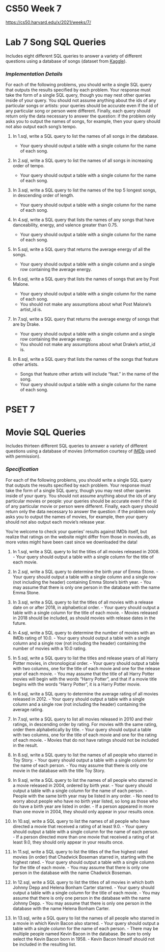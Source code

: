 # CS50 Week 7

https://cs50.harvard.edu/x/2021/weeks/7/

# Lab 7 Song SQL Queries

Includes eight different SQL queries to answer a variety of different questions using a database of songs (dataset from [Kaggle](https://www.kaggle.com/nadintamer/top-spotify-tracks-of-2018)).

### ***Implementation Details***

For each of the following problems, you should write a single SQL query that outputs the results specified by each problem. Your response must take the form of a single SQL query, though you may nest other queries inside of your query. You should not assume anything about the ids of any particular songs or artists: your queries should be accurate even if the id of any particular song or person were different. Finally, each query should return only the data necessary to answer the question: if the problem only asks you to output the names of songs, for example, then your query should not also output each song’s tempo. 

1. In 1.sql, write a SQL query to list the names of all songs in the database. 
    - Your query should output a table with a single column for the name of each song. 

2. In 2.sql, write a SQL query to list the names of all songs in increasing order of tempo. 
    - Your query should output a table with a single column for the name of each song. 

3. In 3.sql, write a SQL query to list the names of the top 5 longest songs, in descending order of length. 
    - Your query should output a table with a single column for the name of each song. 

4. In 4.sql, write a SQL query that lists the names of any songs that have danceability, energy, and valence greater than 0.75. 
    - Your query should output a table with a single column for the name of each song. 

5. In 5.sql, write a SQL query that returns the average energy of all the songs. 
    - Your query should output a table with a single column and a single row containing the average energy. 

6. In 6.sql, write a SQL query that lists the names of songs that are by Post Malone. 
    - Your query should output a table with a single column for the name of each song. 
    - You should not make any assumptions about what Post Malone’s artist_id is. 

7. In 7.sql, write a SQL query that returns the average energy of songs that are by Drake. 
    - Your query should output a table with a single column and a single row containing the average energy. 
    - You should not make any assumptions about what Drake’s artist_id is. 

8. In 8.sql, write a SQL query that lists the names of the songs that feature other artists. 
    - Songs that feature other artists will include “feat.” in the name of the song. 
    - Your query should output a table with a single column for the name of each song. 

# PSET 7

# Movie SQL Queries

Includes thirteen different SQL queries to answer a variety of different questions using a database of movies (information courtesy of [IMDb](http://www.imdb.com/) used with permission).

### ***Specification***

For each of the following problems, you should write a single SQL query that outputs the results specified by each problem. Your response must take the form of a single SQL query, though you may nest other queries inside of your query. You should not assume anything about the ids of any particular movies or people: your queries should be accurate even if the id of any particular movie or person were different. Finally, each query should return only the data necessary to answer the question: if the problem only asks you to output the names of movies, for example, then your query should not also output each movie’s release year. 

You’re welcome to check your queries’ results against IMDb itself, but realize that ratings on the website might differ from those in movies.db, as more votes might have been cast since we downloaded the data! 

1. In 1.sql, write a SQL query to list the titles of all movies released in 2008. 
        - Your query should output a table with a single column for the title of each movie. 

2. In 2.sql, write a SQL query to determine the birth year of Emma Stone. 
        - Your query should output a table with a single column and a single row (not including the header) containing Emma Stone’s birth year. 
        - You may assume that there is only one person in the database with the name Emma Stone. 

3. In 3.sql, write a SQL query to list the titles of all movies with a release date on or after 2018, in alphabetical order. 
        - Your query should output a table with a single column for the title of each movie. 
        - Movies released in 2018 should be included, as should movies with release dates in the future. 

4. In 4.sql, write a SQL query to determine the number of movies with an IMDb rating of 10.0. 
        - Your query should output a table with a single column and a single row (not including the header) containing the number of movies with a 10.0 rating. 

5. In 5.sql, write a SQL query to list the titles and release years of all Harry Potter movies, in chronological order. 
        - Your query should output a table with two columns, one for the title of each movie and one for the release year of each movie. 
        - You may assume that the title of all Harry Potter movies will begin with the words “Harry Potter”, and that if a movie title begins with the words “Harry Potter”, it is a Harry Potter movie. 

6. In 6.sql, write a SQL query to determine the average rating of all movies released in 2012. 
        - Your query should output a table with a single column and a single row (not including the header) containing the average rating. 

7. In 7.sql, write a SQL query to list all movies released in 2010 and their ratings, in descending order by rating. For movies with the same rating, order them alphabetically by title. 
        - Your query should output a table with two columns, one for the title of each movie and one for the rating of each movie. 
        - Movies that do not have ratings should not be included in the result. 

8. In 8.sql, write a SQL query to list the names of all people who starred in Toy Story. 
        - Your query should output a table with a single column for the name of each person. 
        - You may assume that there is only one movie in the database with the title Toy Story. 

9. In 9.sql, write a SQL query to list the names of all people who starred in a movie released in 2004, ordered by birth year. 
        - Your query should output a table with a single column for the name of each person. 
        - People with the same birth year may be listed in any order. 
        - No need to worry about people who have no birth year listed, so long as those who do have a birth year are listed in order. 
        - If a person appeared in more than one movie in 2004, they should only appear in your results once. 

10. In 10.sql, write a SQL query to list the names of all people who have directed a movie that received a rating of at least 9.0. 
        - Your query should output a table with a single column for the name of each person. 
        - If a person directed more than one movie that received a rating of at least 9.0, they should only appear in your results once. 

11. In 11.sql, write a SQL query to list the titles of the five highest rated movies (in order) that Chadwick Boseman starred in, starting with the highest rated. 
        - Your query should output a table with a single column for the title of each movie. 
        - You may assume that there is only one person in the database with the name Chadwick Boseman. 

12. In 12.sql, write a SQL query to list the titles of all movies in which both Johnny Depp and Helena Bonham Carter starred. 
        - Your query should output a table with a single column for the title of each movie. 
        - You may assume that there is only one person in the database with the name Johnny Depp. 
        - You may assume that there is only one person in the database with the name Helena Bonham Carter. 

13. In 13.sql, write a SQL query to list the names of all people who starred in a movie in which Kevin Bacon also starred. 
        - Your query should output a table with a single column for the name of each person. 
        - There may be multiple people named Kevin Bacon in the database. Be sure to only select the Kevin Bacon born in 1958. 
        - Kevin Bacon himself should not be included in the resulting list. 
